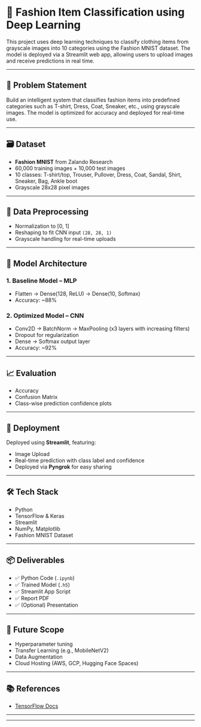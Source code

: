 # 🧥 Fashion Item Classification using Deep Learning

This project uses deep learning techniques to classify clothing items from grayscale images into 10 categories using the Fashion MNIST dataset. The model is deployed via a Streamlit web app, allowing users to upload images and receive predictions in real time.

---

## 📌 Problem Statement

Build an intelligent system that classifies fashion items into predefined categories such as T-shirt, Dress, Coat, Sneaker, etc., using grayscale images. The model is optimized for accuracy and deployed for real-time use.

---

## 🗃️ Dataset

- **Fashion MNIST** from Zalando Research
- 60,000 training images + 10,000 test images
- 10 classes: T-shirt/top, Trouser, Pullover, Dress, Coat, Sandal, Shirt, Sneaker, Bag, Ankle boot
- Grayscale 28x28 pixel images

---

## 🔧 Data Preprocessing

- Normalization to [0, 1]
- Reshaping to fit CNN input `(28, 28, 1)`
- Grayscale handling for real-time uploads

---

## 🧠 Model Architecture

### 1. **Baseline Model – MLP**
- Flatten → Dense(128, ReLU) → Dense(10, Softmax)
- Accuracy: ~88%

### 2. **Optimized Model – CNN**
- Conv2D → BatchNorm → MaxPooling (x3 layers with increasing filters)
- Dropout for regularization
- Dense → Softmax output layer
- Accuracy: ~92%

---

## 📈 Evaluation

- Accuracy
- Confusion Matrix
- Class-wise prediction confidence plots

---

## 🚀 Deployment

Deployed using **Streamlit**, featuring:
- Image Upload
- Real-time prediction with class label and confidence
- Deployed via **Pyngrok** for easy sharing

---

## 🛠️ Tech Stack

- Python
- TensorFlow & Keras
- Streamlit
- NumPy, Matplotlib
- Fashion MNIST Dataset

---

## 📦 Deliverables

- ✅ Python Code (`.ipynb`)
- ✅ Trained Model (`.h5`)
- ✅ Streamlit App Script
- ✅ Report PDF
- ✅ (Optional) Presentation

---

## 🔮 Future Scope

- Hyperparameter tuning
- Transfer Learning (e.g., MobileNetV2)
- Data Augmentation
- Cloud Hosting (AWS, GCP, Hugging Face Spaces)

---

## 📚 References

- [TensorFlow Docs](https://www.tensorflow.org/)

---


---

